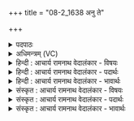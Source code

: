 +++
title = "08-2_1638 अनु ते"

+++
<details><summary>पदपाठः</summary>

अ꣡नु꣢꣯। ते। शु꣡ष्म꣢꣯म्। तु꣣र꣡य꣢न्तम्। ई꣣यतुः। क्षोणी꣡इति꣢। शि꣡शु꣢꣯म्। न। मा꣣त꣡रा꣢। वि꣡श्वाः꣢꣯। ते꣣। स्पृ꣡धः꣢꣯। श्न꣣थयन्त। मन्य꣡वे꣢꣯। वृ꣣त्र꣢म्। यत्। इ꣣न्द्र। तू꣡र्व꣢꣯सि। १६३८।
</details>

<details><summary>अधिमन्त्रम् (VC)</summary>

- इन्द्रः
- नृमेध आङ्गिरसः
- बार्हतः प्रगाथः (विषमा बृहती, समा सतोबृहती)
- पञ्चमः
</details>

<details><summary>हिन्दी : आचार्य रामनाथ वेदालंकार - विषयः</summary>

अगले मन्त्र में फिर परमात्मा और जीवात्मा को कहा गया है।
</details>

<details><summary>हिन्दी : आचार्य रामनाथ वेदालंकार - पदार्थः</summary>

पदार्थान्वय -  हे(इन्द्र)शूर परमात्मन् वा जीवात्मन्! (ते)तुम्हारे(तुरयन्तम्)शीघ्र कार्य करनेवाले(शुष्मम्)बल को(क्षोणी)आकाश-भूमि वा मन-बुद्धि(अनु ईयतुः)अनुसरण करते हैं।(तुरयन्तम्)तेजी से चलते हुए(शिशुं न)शिशु को जैसे(मातरा)माता-पिता अनुसरण करते हैं,अभिप्राय यह है कि जैसे शिशु के पीछे-पीछे चलने में माता-पिता किसी महान् आनन्द का अनुभव करते हैं,वैसे ही परमात्मा के बल का अनुसरण करने से द्यावापृथिवी और जीवात्मा के बल का अनुसरण करने से मन-बुद्धि विशेष शक्ति प्राप्त करते हैं। हे इन्द्र परमात्मन् वा जीवात्मन्! (यत्)जब,तुम(वृत्रम्)काम आदि शत्रु को वा विघ्न समूह को(तूर्वसि)नष्ट करते हो,तब(ते)तुम्हारे(मन्यवे)तेज के सम्मुख(विश्वाः)सब(स्पृधः)शत्रु-सेनाएँ वा विघ्नों की सेनाएँ(श्नथयन्त)हतप्राय वा दुर्बल हो जाती हैं ॥२॥
</details>

<details><summary>हिन्दी : आचार्य रामनाथ वेदालंकार - भावार्थः</summary>

भावार्थ -  द्यावापृथिवी आदि सब कुछ परमात्मा के बल से ही बलवान् दिखायी देते हैं, इसी प्रकार शरीरस्थ मन-बुद्धि आदि जीवात्मा के बल से बलवान् होते हैं। मन में परमात्मा के चिन्तन से और अपने अन्तरात्मा के उद्बोधन से सब विघ्न और बाह्य तथा आन्तरिक शत्रु जड़समेत उखाड़े जा सकते हैं ॥२॥ इस खण्ड में उपास्य-उपासक, जीवात्मा, प्राण, परमात्मा, आचार्य और राजा के विषयों का वर्णन होने से इस खण्ड की पूर्व खण्ड के साथ सङ्गति है ॥ सत्रहवें अध्याय में द्वितीय खण्ड समाप्त ॥
</details>

<details><summary>संस्कृत : आचार्य रामनाथ वेदालंकार - विषयः</summary>

अथ पुनरपि परमात्मानं जीवात्मानं चाह।
</details>

<details><summary>संस्कृत : आचार्य रामनाथ वेदालंकार - पदार्थः</summary>

पदार्थान्वय -  हे(इन्द्र)शूर परमात्मन् जीवात्मन् वा! (ते)तव(तुरयन्तम्)त्वरां कुर्वन्तम्(शुष्मम्)बलम्(क्षोणी)द्यावापृथिव्यौ मनोबुद्धी वा(अनु ईयतुः)अनुसरतः। कथमिव? (तुरयन्तम्)वेगेन गच्छन्तम्(शिशुम् न)बालकम् यथा(मातरा)मातापितरौ। यथा शिशोरनुसरणेन मातापितरौ कमप्यमन्दमानन्दमनुभवतस्तथैव परमात्मबलानुधावनेन द्यावापृथिव्यौ जीवात्मबलानुधावनेन च मनोबुद्धी विशिष्टां शक्तिं प्राप्नुत इत्यर्थः। हे(इन्द्र)परमात्मन् जीवात्मन् वा! (यत्)यदा,त्वम्(वृत्रम्)कामादिशत्रुम् विघ्नसमूहं वा(तूर्वसि)हंसि, [तूर्वी हिंसार्थः भ्वादिः।]तदा(ते)तव(मन्यवे)तेजसे,तेजःसम्मुखमित्यर्थः।[मन्युः मन्यतेः दीप्तिकर्मणः। निरु० १०।२९।] (विश्वाः)सर्वाः(स्पृधः)शत्रुसेनाः विघ्नसेनाः वा(श्नथयन्त)हतप्राया दुर्बला भवन्ति।[श्नथतिः हन्तिकर्मा। निघं० २।१९]॥२॥२
</details>

<details><summary>संस्कृत : आचार्य रामनाथ वेदालंकार - भावार्थः</summary>

भावार्थ -  द्यावापृथिव्यादिकं सर्वं परमात्मबलेनैव बलवद् दृश्यते, तथैव देहस्थं मनोबुद्ध्यादिकं जीवात्मबलेन बलभद् भवति। मनसि परमात्मचिन्तनेन स्वान्तरात्मनश्चोद्बोधनेन सर्वे विघ्ना बाह्याभ्यन्तराः शत्रवश्च समूलमुन्मूलयितुं शक्यन्ते ॥२॥ अस्मिन् खण्डे उपास्योपासकयोर्जीवात्मनः प्राणस्य परमात्मन आचार्यस्य नृपतेश्च विषयाणां वर्णनादेतत्खण्डस्य पूर्वखण्डेन संगतिरस्ति ॥
</details>
